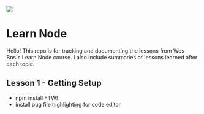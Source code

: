 [![](http://wes.io/kH9O/wowwwwwwwww.jpg)](https://LearnNode.com)

# Learn Node

Hello! This repo is for tracking and documenting the lessons from Wes Bos's Learn Node course. I also include summaries of lessons learned after each topic.

## Lesson 1 - Getting Setup
- npm install FTW!
- install pug file highlighting for code editor